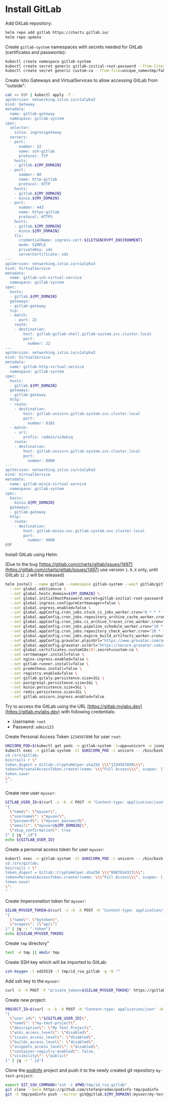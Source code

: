 # Install GitLab

Add GitLab repository:

```bash
helm repo add gitlab https://charts.gitlab.io/
helm repo update
```

Create `gitlab-system` namespaces with secrets needed for GitLab
(certificates and passwords):

```bash
kubectl create namespace gitlab-system
kubectl create secret generic gitlab-initial-root-password --from-literal=password="admin123" -n gitlab-system
kubectl create secret generic custom-ca --from-file=unique_name=tmp/fakelerootx1.pem -n gitlab-system
```

Create Istio Gateways and VirtualServices to allow accessing GitLab from
"outside":

```bash
cat << EOF | kubectl apply -f -
apiVersion: networking.istio.io/v1alpha3
kind: Gateway
metadata:
  name: gitlab-gateway
  namespace: gitlab-system
spec:
  selector:
    istio: ingressgateway
  servers:
  - port:
      number: 22
      name: ssh-gitlab
      protocol: TCP
    hosts:
    - gitlab.${MY_DOMAIN}
  - port:
      number: 80
      name: http-gitlab
      protocol: HTTP
    hosts:
    - gitlab.${MY_DOMAIN}
    - minio.${MY_DOMAIN}
  - port:
      number: 443
      name: https-gitlab
      protocol: HTTPS
    hosts:
    - gitlab.${MY_DOMAIN}
    - minio.${MY_DOMAIN}
    tls:
      credentialName: ingress-cert-${LETSENCRYPT_ENVIRONMENT}
      mode: SIMPLE
      privateKey: sds
      serverCertificate: sds
---
apiVersion: networking.istio.io/v1alpha3
kind: VirtualService
metadata:
  name: gitlab-ssh-virtual-service
  namespace: gitlab-system
spec:
  hosts:
  - gitlab.${MY_DOMAIN}
  gateways:
  - gitlab-gateway
  tcp:
  - match:
    - port: 22
    route:
    - destination:
        host: gitlab-gitlab-shell.gitlab-system.svc.cluster.local
        port:
          number: 22
---
apiVersion: networking.istio.io/v1alpha3
kind: VirtualService
metadata:
  name: gitlab-http-virtual-service
  namespace: gitlab-system
spec:
  hosts:
  - gitlab.${MY_DOMAIN}
  gateways:
  - gitlab-gateway
  http:
  - route:
    - destination:
        host: gitlab-unicorn.gitlab-system.svc.cluster.local
        port:
          number: 8181
  - match:
    - uri:
        prefix: /admin/sidekiq
    route:
    - destination:
        host: gitlab-unicorn.gitlab-system.svc.cluster.local
        port:
          number: 8080
---
apiVersion: networking.istio.io/v1alpha3
kind: VirtualService
metadata:
  name: gitlab-minio-virtual-service
  namespace: gitlab-system
spec:
  hosts:
  - minio.${MY_DOMAIN}
  gateways:
  - gitlab-gateway
  http:
  - route:
    - destination:
        host: gitlab-minio-svc.gitlab-system.svc.cluster.local
        port:
          number: 9000
EOF
```

Install GitLab using Helm:

(Due to the bug [https://gitlab.com/charts/gitlab/issues/1497](https://gitlab.com/charts/gitlab/issues/1497)
use version `1.9.X` only, until GitLab `12.2` will be released)

```bash
helm install --name gitlab --namespace gitlab-system --wait gitlab/gitlab --version 1.9.7 \
  --set global.edition=ce \
  --set global.hosts.domain=${MY_DOMAIN} \
  --set global.initialRootPassword.secret=gitlab-initial-root-password \
  --set global.ingress.configureCertmanager=false \
  --set global.ingress.enabled=false \
  --set global.appConfig.cron_jobs.stuck_ci_jobs_worker.cron="0 * * * *" \
  --set global.appConfig.cron_jobs.repository_archive_cache_worker.cron="0 * * * *" \
  --set global.appConfig.cron_jobs.ci_archive_traces_cron_worker.cron="17 * * * *" \
  --set global.appConfig.cron_jobs.pipeline_schedule_worker.cron="19 * * * *" \
  --set global.appConfig.cron_jobs.repository_check_worker.cron="20 * * * *" \
  --set global.appConfig.cron_jobs.expire_build_artifacts_worker.cron="50 * * * *" \
  --set global.appConfig.gravatar.plainUrl="https://www.gravatar.com/avatar/%{hash}?s=%{size}&d=identicon" \
  --set global.appConfig.gravatar.sslUrl="https://secure.gravatar.com/avatar/%{hash}?s=%{size}&d=identicon" \
  --set global.certificates.customCAs[0].secret=custom-ca \
  --set certmanager.install=false \
  --set nginx-ingress.enabled=false \
  --set gitlab-runner.install=false \
  --set prometheus.install=false \
  --set registry.enabled=false \
  --set gitlab.gitaly.persistence.size=1Gi \
  --set postgresql.persistence.size=1Gi \
  --set minio.persistence.size=5Gi \
  --set redis.persistence.size=1Gi \
  --set gitlab.unicorn.ingress.enabled=false
```

Try to access the GitLab using the URL [https://gitlab.mylabs.dev](https://gitlab.mylabs.dev)
with following credentials:

* Username: `root`
* Password: `admin123`

Create Personal Access Token `1234567890` for user `root`:

```bash
UNICORN_POD=$(kubectl get pods -n gitlab-system -l=app=unicorn -o jsonpath="{.items[0].metadata.name}")
kubectl exec -n gitlab-system -it $UNICORN_POD -c unicorn -- /bin/bash -c "
cd /srv/gitlab;
bin/rails r \"
token_digest = Gitlab::CryptoHelper.sha256 \\\"1234567890\\\";
token=PersonalAccessToken.create!(name: \\\"Full Access\\\", scopes: [:api], user: User.where(id: 1).first, token_digest: token_digest);
token.save!
\";
"
```

Create new user `myuser`:

```bash
GITLAB_USER_ID=$(curl -s -k -X POST -H "Content-type: application/json" -H "PRIVATE-TOKEN: 1234567890" https://gitlab.${MY_DOMAIN}/api/v4/users -d \
"{
  \"name\": \"myuser\",
  \"username\": \"myuser\",
  \"password\": \"myuser_password\",
  \"email\": \"myuser@${MY_DOMAIN}\",
  \"skip_confirmation\": true
}" | jq ".id")
echo ${GITLAB_USER_ID}
```

Create a personal access token for user `myuser`:

```bash
kubectl exec -n gitlab-system -it $UNICORN_POD -c unicorn -- /bin/bash -c "
cd /srv/gitlab;
bin/rails r \"
token_digest = Gitlab::CryptoHelper.sha256 \\\"0987654321\\\";
token=PersonalAccessToken.create!(name: \\\"Full Access\\\", scopes: [:api], user: User.where(id: ${GITLAB_USER_ID}).first, token_digest: token_digest);
token.save!
\";
"
```

Create Impersonation token for `myuser`:

```bash
GILAB_MYUSER_TOKEN=$(curl -s -k -X POST -H "Content-type: application/json" -H "PRIVATE-TOKEN: 1234567890" https://gitlab.${MY_DOMAIN}/api/v4/users/${GITLAB_USER_ID}/impersonation_tokens -d \
"{
  \"name\": \"mytoken\",
  \"scopes\": [\"api\"]
}" | jq -r ".token")
echo ${GILAB_MYUSER_TOKEN}
```

Create `tmp` directory"

```bash
test -d tmp || mkdir tmp
```

Create SSH key which will be imported to GitLab:

```bash
ssh-keygen -t ed25519 -f tmp/id_rsa_gitlab -q -N ""
```

Add ssh key to the `myuser`:

```bash
curl -k -X POST -F "private_token=${GILAB_MYUSER_TOKEN}" https://gitlab.${MY_DOMAIN}/api/v4/user/keys -F "title=my_ssh_key" -F "key=$(cat tmp/id_rsa_gitlab.pub)" | jq
```

Create new project:

```bash
PROJECT_ID=$(curl -s -k -X POST -H "Content-type: application/json" -H "PRIVATE-TOKEN: 1234567890" https://gitlab.${MY_DOMAIN}/api/v4/projects/user/${GITLAB_USER_ID} -d \
"{
  \"user_id\": \"${GITLAB_USER_ID}\",
  \"name\": \"my-test-project\",
  \"description\": \"My Test Project\",
  \"wiki_access_level\": \"disabled\",
  \"issues_access_level\": \"disabled\",
  \"builds_access_level\": \"disabled\",
  \"snippets_access_level\": \"disabled\",
  \"container-registry-enabled\": false,
  \"visibility\": \"public\"
}" | jq -r ".id")
```

Clone the [podinfo](https://github.com/stefanprodan/podinfo) project and push
it to the newly created git repository `my-test-project`:

```bash
export GIT_SSH_COMMAND="ssh -i $PWD/tmp/id_rsa_gitlab"
git clone --bare https://github.com/stefanprodan/podinfo tmp/podinfo
git -C tmp/podinfo push --mirror git@gitlab.${MY_DOMAIN}:myuser/my-test-project.git
```
